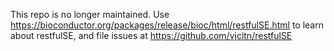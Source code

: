 This repo is no longer maintained.  Use https://bioconductor.org/packages/release/bioc/html/restfulSE.html to learn about restfulSE, and file issues at https://github.com/vjcitn/restfulSE

